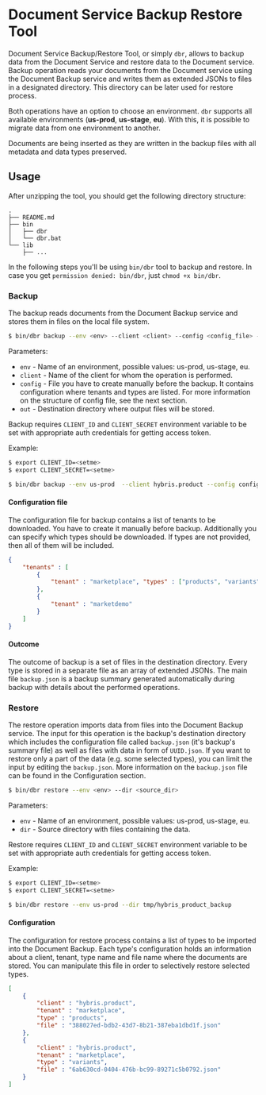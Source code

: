 # Document Service Backup Restore Tool

Document Service Backup/Restore Tool, or simply `dbr`, allows to backup data from the Document Service 
and restore data to the Document service. Backup operation reads your documents from the Document service
using the Document Backup service and writes them as extended JSONs to files in a designated directory. 
This directory can be later used for restore process.
  
Both operations have an option to choose an environment. `dbr` supports all available environments 
(__us-prod__, __us-stage__, __eu__). With this, it is possible to migrate data from one environment to another.
     
Documents are being inserted as they are written in the backup files with all metadata and data types preserved. 

## Usage

After unzipping the tool, you should get the following directory structure: 

```
.
├── README.md
├── bin
│   ├── dbr
│   └── dbr.bat
└── lib
    ├── ...
```

In the following steps you'll be using `bin/dbr` tool to backup and restore.
In case you get `permission denied: bin/dbr`, just `chmod +x bin/dbr`. 

### Backup

The backup reads documents from the Document Backup service and stores them in files on the local file system.

``` bash
$ bin/dbr backup --env <env> --client <client> --config <config_file> --out <destination_dir>
```

Parameters: 
 
-	`env` - Name of an environment, possible values: us-prod, us-stage, eu.
-	`client` - Name of the client for whom the operation is performed.
-	`config` - File you have to create manually before the backup. It contains configuration where tenants and types are listed. For more information on the structure of config file, see the next section.
-	`out` - Destination directory where output files will be stored.

Backup requires `CLIENT_ID` and `CLIENT_SECRET` environment variable to be set with appropriate auth credentials for getting access token.

Example:

``` bash
$ export CLIENT_ID=<setme>
$ export CLIENT_SECRET=<setme>

$ bin/dbr backup --env us-prod  --client hybris.product --config config.json --out tmp/hybris_product_backup
```

#### Configuration file

The configuration file for backup contains a list of tenants to be downloaded. You have to create it manually before backup. 
Additionally you can specify which types should be downloaded. If types are not provided, then all of them will be included.


``` json
{
	"tenants" : [
		{
			"tenant" : "marketplace", "types" : ["products", "variants"]
		},
		{
			"tenant" : "marketdemo" 
		}
	]
}
```

#### Outcome 

The outcome of backup is a set of files in the destination directory. Every type is stored in a separate file as an array of extended JSONs. 
The main file `backup.json` is a backup summary generated automatically during backup with details about the performed operations.  

### Restore

The restore operation imports data from files into the Document Backup service. The input for this operation is 
the backup's destination directory which includes the configuration file called `backup.json` (it's backup's summary file) 
as well as files with data in form of `UUID.json`. 
If you want to restore only a part of the data (e.g. some selected types), you can limit the input by editing the `backup.json`. 
More information on the `backup.json` file can be found in the Configuration section.

``` bash
$ bin/dbr restore --env <env> --dir <source_dir>
```

Parameters: 
 
-	`env` - Name of an environment, possible values: us-prod, us-stage, eu.
-	`dir` - Source directory with files containing the data. 

Restore requires `CLIENT_ID` and `CLIENT_SECRET` environment variable to be set with appropriate auth credentials for getting access token.

Example:

``` bash
$ export CLIENT_ID=<setme>
$ export CLIENT_SECRET=<setme>

$ bin/dbr restore --env us-prod --dir tmp/hybris_product_backup
```

#### Configuration

The configuration for restore process contains a list of types to be imported into the Document Backup. 
Each type's configuration holds an information about a client, tenant, type name and file name where the documents are stored.
You can manipulate this file in order to selectively restore selected types.

``` json
[
    {
        "client" : "hybris.product",
        "tenant" : "marketplace",
        "type" : "products",
        "file" : "388027ed-bdb2-43d7-8b21-387eba1dbd1f.json"
    },
    {
        "client" : "hybris.product",
        "tenant" : "marketplace",
        "type" : "variants",
        "file" : "6ab630cd-0404-476b-bc99-89271c5b0792.json"
    }
]
````
